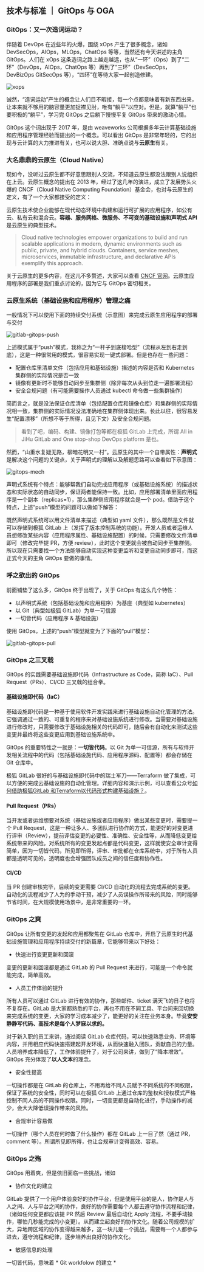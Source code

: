 ## 技术与标准 ｜ GitOps 与 OGA

### GitOps：又一次造词运动？

伴随着 DevOps 在近些年的火爆，围绕 xOps 产生了很多概念，诸如 DevSecOps，AIOps，MLOps，ChatOps 等等，当然还有今天讲述的主角 GitOps。人们在 xOps 这条造词之路上越走越远，也从“一环”（Ops）到了“二环”（DevOps，AIOps，ChatOps 等）再到了“三环”（DevSecOps，DevBizOps GitSecOps 等），“四环”在等待大家一起创造修建。

![xops](https://github.com/majinghe/DevOps/blob/main/images/gitops/xops.png)

诚然，“造词运动”产生的概念让人们目不暇接，每一个点都意味着有新东西出来，让本来就不够用的脑容量更加捉襟见肘，唯有“躺平”以应对。但是，就算“躺平”也要积极的“躺平”，学习完 GitOps 之后躺下慢慢平复 GitOps 带来的激动心情。

GitOps 这个词出现于 2017 年，是由 weaveworks 公司根据多年云计算基础设施和应用程序管理经验而提出的一个概念。可以看出 GitOps 是非常年轻的，它的出现与云计算的大力推进有关，也可以说大胆、准确点说与**云原生**有关。

### 大名鼎鼎的云原生（Cloud Native）

现如今，没听过云原生都不好意思跟别人交流，不知道云原生都没法跟别人说组织在上云。云原生概念的提出在 2013 年，经过了这几年的演进，成立了发展势头火爆的 CNCF（Cloud Native Computing Foundation）基金会，也对与云原生的定义，有了一个大家都接受的定义：

云原生技术使企业能够在现代动态环境中构建和运行可扩展的应用程序，如公有云、私有云和混合云。**容器、服务网格、微服务、不可变的基础设施和声明式 API** 是云原生的典型技术。

> Cloud native technologies empower organizations to build and run scalable applications in modern, dynamic environments such as public, private, and hybrid clouds. Containers, service meshes, microservices, immutable infrastructure, and declarative APIs exemplify this approach.

关于云原生的更多内容，在这儿不多赘述，大家可以查看 [CNCF 官网](https://www.cncf.io)。云原生应用程序的部署是我们重点讨论的，因为它与 GitOps 密切相关。

### 云原生系统（基础设施和应用程序）管理之痛

一般情况下可以使用下面的持续交付系统（示意图）来完成云原生应用程序的部署与交付

![gitlab-gitops-push](https://github.com/majinghe/DevOps/blob/main/images/gitops/gitlab-gitops-push.png)

上述模式属于“push”模式，我称之为“一杆子到底梭哈型”（流程从左到右走到底），这是一种很常用的模式，很容易实现一键式部署。但是也存在一些问题：

* 配置仓库里清单文件（包括应用和基础设施）描述的内容是否和 Kubernetes 集群侧的实际情况是否一致
* 镜像有更新时不能够自动同步至集群侧（除非每次从头到位走一遍部署流程）
* 安全合规问题（有可能需要操作人员通过 kubectl 命令做一些集群操作）

简而言之，就是没法保证仓库清单（包括配置仓库和镜像仓库）和集群侧的实际情况相一致，集群侧的实际情况没法准确地在集群侧体现出来。长此以往，很容易发生“配置漂移”（所想不等于所得，且见下文）及安全合规问题。

> 看到了吧，编码、构建、镜像打包等都在极狐 GitLab 上完成，所谓 All in JiHu GitLab and One stop-shop DevOps platform 是也。

然而，“山重水复疑无路，柳暗花明又一村”。云原生的其中一个自带属性：**声明式** 是解决这个问题的关键点，关于声明式的理解以及解题思路可以查看如下示意图：

![gitops-mech](https://github.com/majinghe/DevOps/blob/main/images/gitops/gitops-mech.png)

声明式系统有个特点：能够帮我们自动完成应用程序（或基础设施系统）的描述状态和实际状态的自动同步，保证两者能保持一致。比如，应用部署清单里面应用程序是一个副本（replicas=1），那么集群侧应用程序就会是一个 pod。借助于这个特点，上述“push”模型的问题可以做如下解答：

既然声明式系统可以用文件清单来描述（典型如 yaml 文件），那么既然是文件就可以存储到极狐 GitLab 上（发挥了版本控制系统的功能）。开发人员或者运维人员想修改某些内容（应用程序属性、基础设施配置）的时候，只需要修改文件清单即可（修改完毕提 PR，方便 review），此时这个变更就会被自动同步至集群侧。所以现在只需要找一个方法能够自动实现这种变更监听和变更自动同步即可，而这正式今天的主角 GitOps 要做的事情。

### 呼之欲出的 GitOps

前面铺垫了这么多，GitOps 终于出现了，关于 GitOps 有这么几个特性：

* 以声明式系统（包括基础设施和应用程序）为基座（典型如 kubernetes）
* 以 Git（典型如极狐 GitLab）为单一可信源
* 一切皆代码（应用程序 & 基础设施）

使用 GitOps，上述的“push”模型就变为了下面的“pull”模型：

![gitlab-gitops-pull](https://github.com/majinghe/DevOps/blob/main/images/gitops/gitlab-gitops-pull.png)

### GitOps 之三叉戟

GitOps 的实践需要基础设施即代码（Infrastructure as Code，简称 IaC）、Pull Request（PRs）、CI/CD 三叉戟的组合拳。

#### 基础设施即代码（IaC）

基础设施即代码是一种基于使用软件开发实践来进行基础设施自动化管理的方法。它强调通过一致的、可重复的程序来对基础设施系统进行修改。当需要对基础设施进行修改时，只需要修改于基础设施相关的代码即可，随后会有自动化来测试这些变更并最终将这些变更应用到基础设施系统中。

GitOps 的重要特性之一就是：**一切皆代码**。以 Git 为单一可信源，所有与软件开发相关流程中的代码（包括基础设施代码、应用程序源码、配置等）都会存储在 Git 仓库中。

极狐 GitLab 很好的与基础设施即代码中的瑞士军刀——Terraform 做了集成，可以方便的完成云基础设施的自动化管理。详细内容和演示示例，可以查看公众号[如何借助极狐GitLab 和Terraform以代码形式构建基础设施？](https://mp.weixin.qq.com/s?__biz=Mzg5OTU3NTgyOA==&mid=2247486125&idx=2&sn=f249d96a08ba32f34f4663b3b1d9407b&chksm=c05073d6f727fac06e65349d80e73b2370c70f157cd81d19fd4f98374d1d5010dd7fa5e9fc09&mpshare=1&scene=1&srcid=0716BqeAIbnTUagNw97gp2my&sharer_sharetime=1626400478390&sharer_shareid=69a671b032908bc53da173d06860fd16&exportkey=AYaaLtwEtx9utJDAYuhe5D4%3D&pass_ticket=%2FzxWDvZPZDMJeMGsfqc4XNbLSShfgZr5OQ0iVACuyoOW4k46rKmz535cknw9gWrM&wx_header=0#rd)。

#### Pull Request（PRs）

当开发或者运维想要对系统（基础设施或者应用程序）做出某些变更时，需要提一个 Pull Request，这是一种让多人、多团队进行协作的方式，能更好的对变更进行评审（Review），提前评估变更的必要性、准确性、安全性等，从而降低变更给系统带来的风险。对系统所有的变更发起点都是代码变更，这样就使安全审计变得简单，因为一切皆代码，所见即所得，评审、审批都在仓库系统中，对于所有人员都是透明可见的，透明度也会增强团队成员之间的信任度和协作性。

#### CI/CD

当 PR 创建审核完毕，后续的变更需要 CI/CD 自动化的流程去完成系统的变更。自动化的流程减少了人为的手动干预，减少了人员误操作所带来的风险，同时能够节省时间，在大规模使用场景中，是非常重要的一环。



### GitOps 之爽

GitOps 让所有变更的发起和应用都聚焦在 GitLab 仓库中，开启了云原生时代基础设施管理和应用程序持续交付的新篇章，它能够带来以下好处：

* 快速进行变更更新和回滚

变更的更新和回滚都是通过 GitLab 的 Pull Request 来进行，可能是一个命令就能完成，简单高效。

* 人员工作体验的提升

所有人员可以通过 GitLab 进行有效的协作，那些邮件、ticket 满天飞的日子也将不复存在。GitLab 是大家都熟悉的平台，再也不用在不同工具、平台间来回切换来完成系统的变更，大家的学习成本减少了，能更好的关注在业务本身。毕竟**安安静静写代码、高技术是每个人梦寐以求的。** 

对于新入职的员工来讲，通过阅读 GitLab 仓库代码，可以快速熟悉业务、环境等内容，并用相应代码快速搭建起开发环境，从而快速融入团队，贡献自己的力量。人员培养成本降低了，工作体验提升了，对于公司来讲，做到了“降本增效”。GitOps 充分体现了**以人文本**的理念。


* 安全性提高

一切操作都是在 GitLab 的仓库上，不用再给不同人员赋予不同系统的不同权限，保证了系统的安全性，同时可以在极狐 GitLab 上通过仓库的鉴权和授权模式严格控制不同人员的不同操作权限。同时，一切变更都是自动化进行，手动操作的减少，会大大降低误操作带来的风险。

* 合规审计容易做

一切操作（哪个人员在何时做了什么操作）都在 GitLab 上一目了然（通过 PR，comment 等）。所谓所见即所得，也让合规审计变得高效、容易。

### GitOps 之殇

GitOps 用着爽，但是依旧面临一些挑战，诸如

* 协作文化的建立

GitLab 提供了一个用户体验良好的协作平台，但是使用平台的是人，协作是人与人之间、人与平台之间的协作，良好的协作需要每个人都去遵守协作流程和纪律，（诸如任何变更都应该提 PR 然后 Review 最后自动化 Apply 流程，不要手动操作，哪怕几秒能完成的小变更）。从而建立起良好的协作文化。随着公司规模的扩大，异地跨区域的协作变得越来越多，这一块儿是一个挑战，需要每一个人都参与进去，遵守流程和纪律，逐步培养出良好的协作文化。

* 敏感信息的处理

一切皆代码，意味着 * Git workfolow 的建立 * 
